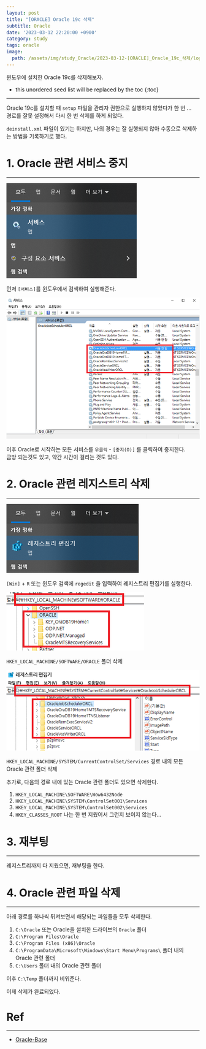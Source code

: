 ```yaml
---
layout: post
title: "[ORACLE] Oracle 19c 삭제"
subtitle: Oracle
date: '2023-03-12 22:20:00 +0900'
category: study
tags: oracle
image:
  path: /assets/img/study_Oracle/2023-03-12-[ORACLE]_Oracle_19c_삭제/logo.png
---
```


윈도우에 설치한 Oracle 19c를 삭제해보자.

<!--more-->

* this unordered seed list will be replaced by the toc
{:toc}

<hr/>

Oracle 19c를 설치할 때 `setup` 파일을 관리자 권한으로 실행하지 않았다가 한 번 ...<br>
경로를 잘못 설정해서 다시 한 번 삭제를 하게 되었다.<br>

`deinstall.xml` 파일이 있기는 하지만, 나의 경우는 잘 실행되지 않아 수동으로 삭제하는 방법을 기록하기로 했다.

# 1. Oracle 관련 서비스 중지
---

![1](/assets/img/study_Oracle/2023-03-12-[ORACLE]_Oracle_19c_삭제/1.png)

먼저 `[서비스]`를 윈도우에서 검색하여 실행해준다.

![2](/assets/img/study_Oracle/2023-03-12-[ORACLE]_Oracle_19c_삭제/2.png)

이후 Oracle로 시작하는 모든 서비스를 `우클릭` - `[중지(O)]` 를 클릭하여 중지한다.<br>
금방 되는것도 있고, 약간 시간이 걸리는 것도 있다.

# 2. Oracle 관련 레지스트리 삭제
---

![3](/assets/img/study_Oracle/2023-03-12-[ORACLE]_Oracle_19c_삭제/3.png)

`[Win]` + `R` 또는 윈도우 검색에 `regedit` 을 입력하여 레지스트리 편집기를 실행한다.

![4](/assets/img/study_Oracle/2023-03-12-[ORACLE]_Oracle_19c_삭제/4.png)

`HKEY_LOCAL_MACHINE/SOFTWARE/ORACLE` 폴더 삭제

![5](/assets/img/study_Oracle/2023-03-12-[ORACLE]_Oracle_19c_삭제/5.png)

`HKEY_LOCAL_MACHINE/SYSTEM/CurrentControlSet/Services` 경로 내의 모든 Oracle 관련 폴더 삭제

추가로, 다음의 경로 내에 있는 Oracle 관련 폴더도 있으면 삭제한다.<br>

1. `HKEY_LOCAL_MACHINE\SOFTWARE\Wow6432Node`
2. `HKEY_LOCAL_MACHINE\SYSTEM\ControlSet001\Services`
3. `HKEY_LOCAL_MACHINE\SYSTEM\ControlSet002\Services`
4. `HKEY_CLASSES_ROOT`
나는 한 번 지웠어서 그런지 보이지 않는다...

# 3. 재부팅
---

레지스트리까지 다 지웠으면, 재부팅을 한다.

# 4. Oracle 관련 파일 삭제
---

아래 경로를 하나씩 뒤져보면서 해당되는 파일들을 모두 삭제한다.

1. `C:\Oracle` 또는 Oracle을 설치한 드라이브의 `Oracle` 폴더
2. `C:\Program Files\Oracle`
3. `C:\Program Files (x86)\Oracle`
4. `C:\ProgramData\Microsoft\Windows\Start Menu\Programs\` 폴더 내의 Oracle 관련 폴더
5. `C:\Users` 폴더 내의 Oracle 관련 폴더

이후 `C:\Temp` 폴더까지 비워준다.

이제 삭제가 완료되었다.

# Ref
---
  - [Oracle-Base](https://oracle-base.com/articles/misc/manual-oracle-uninstall)
